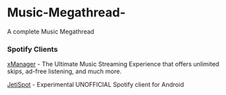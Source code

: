 # Music-Megathread-
A complete Music Megathread 


### Spotify Clients

[xManager](https://github.com/Team-xManager/xManager) - The Ultimate Music Streaming Experience that offers unlimited skips, ad-free listening, and much more.

[JetiSpot](https://github.com/iTaysonLab/jetispot) - Experimental UNOFFICIAL Spotify client for Android 